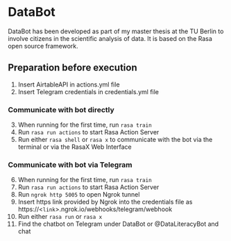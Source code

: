 # DataBot

DataBot has been developed as part of my master thesis at the TU Berlin to involve citizens in the scientific analysis of data. 
It is based on the Rasa open source framework.

## Preparation before execution
1. Insert AirtableAPI in actions.yml file 
2. Insert Telegram credentials in credentials.yml file

### Communicate with bot directly
3. When running for the first time, run ```rasa train``` 
4. Run ```rasa run actions```  to start Rasa Action Server 
5. Run either ```rasa shell``` or ```rasa x```  to communicate with the bot via the terminal or via the RasaX Web Interface
   

### Communicate with bot via Telegram
6. When running for the first time, run ```rasa train``` 
7. Run ```rasa run actions```  to start Rasa Action Server 
8. Run ```ngrok http 5005```  to open Ngrok tunnel 
9. Insert https link provided by Ngrok into the credentials file as https://<```link```>.ngrok.io/webhooks/telegram/webhook 
10. Run either ```rasa run```  or ```rasa x```  
11. Find the chatbot on Telegram under DataBot or  @DataLiteracyBot and chat

